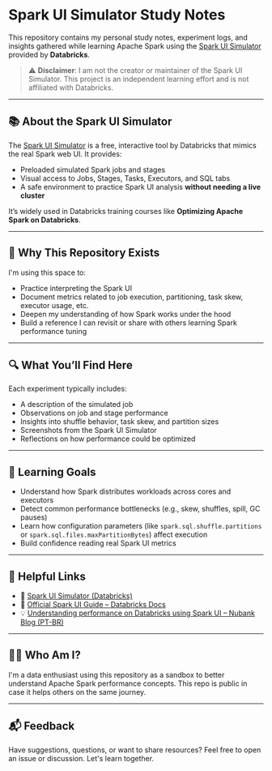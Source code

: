 # Spark UI Simulator Study Notes

This repository contains my personal study notes, experiment logs, and insights gathered while learning Apache Spark using the [Spark UI Simulator](https://www.databricks.training/spark-ui-simulator/index.html) provided by **Databricks**.

> ⚠️ **Disclaimer**: I am not the creator or maintainer of the Spark UI Simulator. This project is an independent learning effort and is not affiliated with Databricks.

---

## 📚 About the Spark UI Simulator

The [Spark UI Simulator](https://www.databricks.training/spark-ui-simulator/index.html) is a free, interactive tool by Databricks that mimics the real Spark web UI. It provides:
- Preloaded simulated Spark jobs and stages
- Visual access to Jobs, Stages, Tasks, Executors, and SQL tabs
- A safe environment to practice Spark UI analysis **without needing a live cluster**

It’s widely used in Databricks training courses like **Optimizing Apache Spark on Databricks**.

---

## 🎯 Why This Repository Exists

I'm using this space to:
- Practice interpreting the Spark UI
- Document metrics related to job execution, partitioning, task skew, executor usage, etc.
- Deepen my understanding of how Spark works under the hood
- Build a reference I can revisit or share with others learning Spark performance tuning

---

## 🔍 What You’ll Find Here

Each experiment typically includes:
- A description of the simulated job
- Observations on job and stage performance
- Insights into shuffle behavior, task skew, and partition sizes
- Screenshots from the Spark UI Simulator
- Reflections on how performance could be optimized

---

## 🧠 Learning Goals

- Understand how Spark distributes workloads across cores and executors
- Detect common performance bottlenecks (e.g., skew, shuffles, spill, GC pauses)
- Learn how configuration parameters (like `spark.sql.shuffle.partitions` or `spark.sql.files.maxPartitionBytes`) affect execution
- Build confidence reading real Spark UI metrics

---

## 📎 Helpful Links

- 🔗 [Spark UI Simulator (Databricks)](https://www.databricks.training/spark-ui-simulator/index.html)
- 📘 [Official Spark UI Guide – Databricks Docs](https://docs.databricks.com/en/optimizations/spark-ui-guide.html)
- 💡 [Understanding performance on Databricks using Spark UI – Nubank Blog (PT-BR)](https://building.nubank.com.br/pt-br/entendendo-performance-no-databricks-usando-o-spark-ui/)

---

## 🙋‍♂️ Who Am I?

I'm a data enthusiast using this repository as a sandbox to better understand Apache Spark performance concepts. This repo is public in case it helps others on the same journey.

---

## 📬 Feedback

Have suggestions, questions, or want to share resources? Feel free to open an issue or discussion. Let's learn together.


